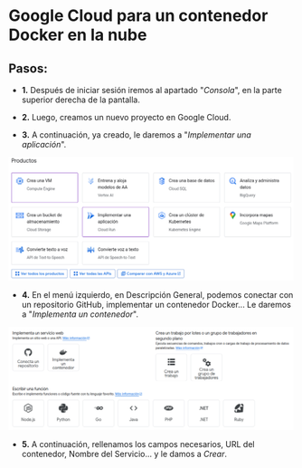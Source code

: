 # Google Cloud para un contenedor Docker en la nube

## Pasos:
- **1.** Después de iniciar sesión iremos al apartado "*Consola*", en la parte
superior derecha de la pantalla.

- **2.** Luego, creamos un nuevo proyecto en Google Cloud.

- **3.** A continuación, ya creado, le daremos a "*Implementar una aplicación*".

<div style="text-align: center;">
  <img src="../img.png" alt="Descripción de la imagen">
</div>

- **4.** En el menú izquierdo, en Descripción General, podemos conectar
con un repositorio GitHub, implementar un contenedor Docker... Le daremos a
"*Implementa un contenedor*".

<div style="text-align: center;">
  <img src="../img_1.png" alt="Descripción de la imagen">
</div>

- **5.** A continuación, rellenamos los campos necesarios, URL del contenedor,
Nombre del Servicio... y le damos a *Crear*.